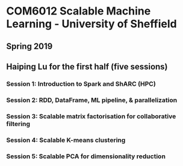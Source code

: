 # COM6012 Scalable Machine Learning - University of Sheffield
## Spring 2019 
## Haiping Lu for the first half (five sessions)
### Session 1: Introduction to Spark and ShARC (HPC)
### Session 2: RDD, DataFrame, ML pipeline, & parallelization
### Session 3: Scalable matrix factorisation for collaborative filtering
### Session 4: Scalable K-means clustering
### Session 5: Scalable PCA for dimensionality reduction

